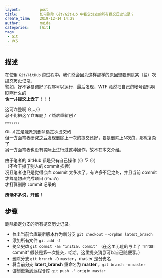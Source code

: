 ```yaml
---
layout:         post
title:          如何删除 Git/GitHub 中指定分支的所有提交历史记录？
create_time:    2019-12-14 14:29
author:         maida
categories:     [Git]
tags:
 - Git
 - VCS
---
```


## 描述

在使用 `Git/GitHub` 的过程中，我们总会因为这样那样的原因想要删除某（些）次提交历史记录。  
譬如，好不容易调好了程序可以运行，最后发现，WTF 竟然把自己的帐号密码啊ID啊什么的  
**也一并提交上去了！！！**  

这可咋整啊   ⊙︿⊙  
总不能把这个仓库删了？然后重新创？  
。。。。。。。 

Git 肯定是能做到删除指定次提交的  
但一方面笔者研究之后发现删除上一次的提交还好，要是删除上N次的，那就复杂了  
另一方面笔者也没有实际上进行过这种操作，故不在本文介绍。  

由于笔者的 GitHub 都是只有自己操作  (⊙ ▽ ⊙)  
（不会干掉了别人的 commit 挨捶）  
况且笔者也只是觉得仓库 commit 太多次了，有许多不足之处，并且当前 commit 才算是初步完成项目 (⊙ω⊙)  
才打算删除 commit 记录的  

**废话不多说，开整！**

## 步骤
删除指定分支的所有提交历史记录。  
- 检出当前仓库最新版本作为新分支 `git checkout --orphan latest_branch`
- 添加所有文件 `git add -A`
- 提交更改 `git commit -am "initial commit"` （在这里无耻的写上了 "initial commit" 假装是第一次提交，哈哈。这里提交消息可以自己随便写。）
- 删除分支 `git branch -D master` ，master 是分支名
- 将当前分支 **latest_branch** 重命名为 **master** ，`git branch -m master`
- 强制更新到远程仓库 `git push -f origin master`
